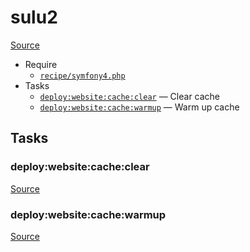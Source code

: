 <!-- DO NOT EDIT THIS FILE! -->
<!-- Instead edit recipe/sulu2.php -->
<!-- Then run bin/docgen -->

# sulu2

[Source](/recipe/sulu2.php)



* Require
  * [`recipe/symfony4.php`](/recipe/symfony4.php)
* Tasks
  * [`deploy:website:cache:clear`](#deploy:website:cache:clear) — Clear cache
  * [`deploy:website:cache:warmup`](#deploy:website:cache:warmup) — Warm up cache


## Tasks
### deploy:website:cache:clear
[Source](/recipe/sulu2.php#L24)



### deploy:website:cache:warmup
[Source](/recipe/sulu2.php#L29)



